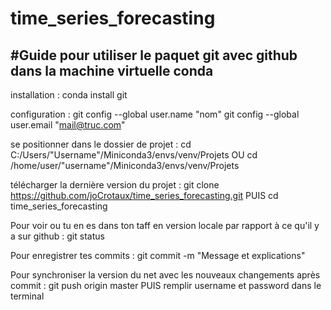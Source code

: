 # time_series_forecasting



#Guide pour utiliser le paquet git avec github dans la machine virtuelle conda
------------------------------------------------------------------------------

installation : conda install git

configuration : git config --global user.name "nom"
				git config --global user.email "mail@truc.com"
				
se positionner dans le dossier de projet : cd C:/Users/"Username"/Miniconda3/envs/venv/Projets       OU      cd /home/user/"username"/Miniconda3/envs/venv/Projets

télécharger la dernière version du projet : git clone https://github.com/joCrotaux/time_series_forecasting.git     PUIS     cd time_series_forecasting

Pour voir ou tu en es dans ton taff en version locale par rapport à ce qu'il y a sur github : git status

Pour enregistrer tes commits : git commit -m "Message et explications"

Pour synchroniser la version du net avec les nouveaux changements après commit : git push origin master       PUIS       remplir username et password dans le terminal

